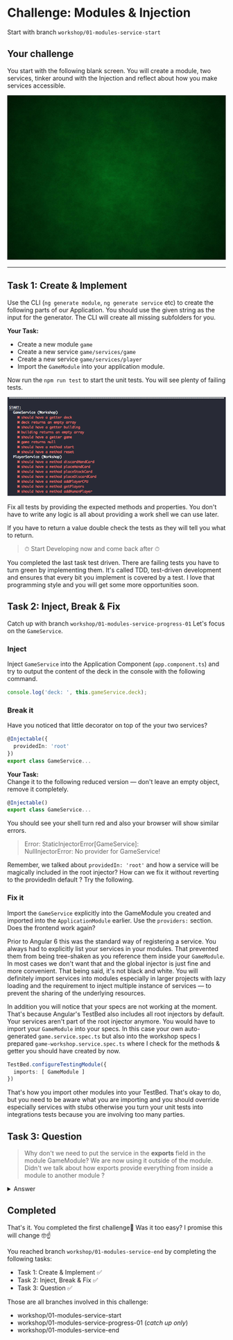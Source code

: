 # Challenge: Modules & Injection
Start with branch `workshop/01-modules-service-start`

## Your challenge
You start with the following blank screen. You will create a module, two services, tinker around with the Injection and reflect about how you make services accessible.

![Blank Project](blank-project.png)

---

## Task 1: Create & Implement
Use the CLI (`ng generate module`, `ng generate service` etc) to create the following parts of our Application. You should use the given string as the input for the generator. The CLI will create all missing subfolders for you.

**Your Task:**<br>
+ Create a new module `game`
+ Create a new service `game/services/game`
+ Create a new service `game/services/player`
+ Import the `GameModule` into your application module.

Now run the `npm run test` to start the unit tests. You will see plenty of failing tests.

![](failing-specs.png)

Fix all tests by providing the expected methods and properties. You don't have to write any logic is all about providing a work shell we can use later.

If you have to return a value double check the tests as they will tell you what to return.

> ⏱ Start Developing now and come back after ⏱

You completed the last task test driven. There are failing tests you have to turn green by implementing them. It's called TDD,
test-driven development and ensures that every bit you implement is covered by a test. I love that programming style and you will get some more opportunities soon.

## Task 2: Inject, Break & Fix
Catch up with branch `workshop/01-modules-service-progress-01`
Let's focus on the `GameService`.

### Inject
Inject `GameService` into the Application Component (`app.component.ts`) and try to output the content of the deck in the console with the following command.

```typescript
console.log('deck: ', this.gameService.deck);
```

### Break it
Have you noticed that little decorator on top of the your two services?

```typescript
@Injectable({
  providedIn: 'root'
})
export class GameService...
```

**Your Task:**<br>
Change it to the following reduced version — don't leave an empty object, remove it completely.

```typescript
@Injectable()
export class GameService...
```

You should see your shell turn red and also your browser will show similar errors.

> Error: StaticInjectorError[GameService]:<br>
>      NullInjectorError: No provider for GameService!

Remember, we talked about `providedIn: 'root'` and how a service will be magically included in the root injector? How can we fix it without reverting to the providedIn default ? Try the following.

### Fix it

Import the `GameService` explicitly into the GameModule you created and imported into the `ApplicationModule` earlier. Use the  `providers:` section. Does the frontend work again?

Prior to Angular 6 this was the standard way of registering a service. You always had to explicitly list your services in your modules. That prevented them from being tree-shaken as you reference them inside your `GameModule`. In most cases we don't want that and the global injector is just fine and more convenient. That being said, it's not black and white. You will definitely import services into modules especially in larger projects with lazy loading and the requirement to inject multiple instance of services — to prevent the sharing of the underlying resources.

In addition you will notice that your specs are not working at the moment. That's because Angular's TestBed also includes all root injectors by default. Your services aren't part of the root injector anymore. You would have to import your `GameModule` into your specs. In this case your own auto-generated `game.service.spec.ts` but also into the workshop specs I prepared `game-workshop.service.spec.ts` where I check for the methods & getter you should have created by now.

```typescript
TestBed.configureTestingModule({
  imports: [ GameModule ]
})
```

That's how you import other modules into your TestBed. That's okay to do, but you need to be aware what you are importing and you should override especially services with stubs otherwise you turn your unit tests into integrations tests because you are involving too many parties.

## Task 3: Question

> Why don't we need to put the service in the **exports** field in the module GameModule? We are now using it outside of the module. Didn't we talk about how exports provide everything from inside a module to another module ?

<details>
  <summary>Answer</summary>
  The field `exports:` is only for declarations (components, directive & pipes) and whole modules (which may export itself other declarations again). If you deal with services your only field to care about is `providers:` — if you don't use the default `provideIn` method.
</details>

## Completed
That's it. You completed the first challenge🏅 Was it too easy? I promise this will change 🤓☝️

You reached branch `workshop/01-modules-service-end` by completing the following tasks:

+ Task 1: Create & Implement ✅
+ Task 2: Inject, Break & Fix ✅
+ Task 3: Question ✅

Those are all branches involved in this challenge:

+ workshop/01-modules-service-start
+ workshop/01-modules-service-progress-01 (_catch up only_)
+ workshop/01-modules-service-end

